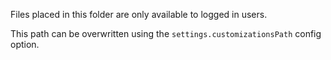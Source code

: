 Files placed in this folder are only available to logged in users.

This path can be overwritten using the `settings.customizationsPath` config option.
